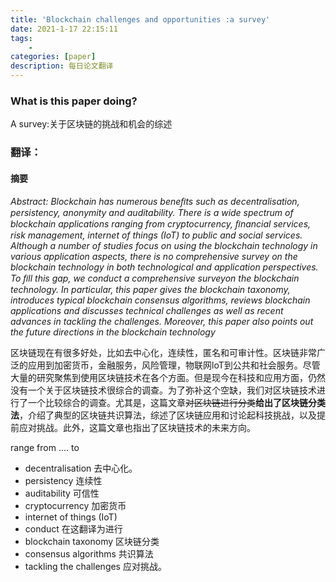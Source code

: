 ```yaml
---
title: 'Blockchain challenges and opportunities :a survey'
date: 2021-1-17 22:15:11
tags: 
	- 
categories: [paper]
description: 每日论文翻译
---
```


###  What is this paper doing? 

  A survey:关于区块链的挑战和机会的综述 

### 翻译：

#### 摘要

*Abstract: Blockchain has numerous beneﬁts such as decentralisation, persistency, anonymity and auditability. There is a wide spectrum of blockchain applications ranging from cryptocurrency, ﬁnancial services, risk management, internet of things (IoT) to public and social services. Although a number of studies focus on using the blockchain technology in various application aspects, there is no comprehensive survey on the blockchain technology in both technological and application perspectives. To ﬁll this gap, we conduct a comprehensive surveyon the blockchain technology. In particular, this paper gives the blockchain taxonomy, introduces typical blockchain consensus algorithms, reviews blockchain applications and discusses technical challenges as well as recent advances in tackling the challenges. Moreover, this paper also points out the future directions in the blockchain technology*

区块链现在有很多好处，比如去中心化，连续性，匿名和可审计性。区块链非常广泛的应用到加密货币，金融服务，风险管理，物联网loT到公共和社会服务。尽管大量的研究聚焦到使用区块链技术在各个方面。但是现今在科技和应用方面，仍然没有一个关于区块链技术很综合的调查。为了弥补这个空缺，我们对区块链技术进行了一个比较综合的调查。尤其是，这篇文章~~对区块链进行分类~~**给出了区块链分类法**，介绍了典型的区块链共识算法，综述了区块链应用和讨论起科技挑战，以及提前应对挑战。此外，这篇文章也指出了区块链技术的未来方向。

range from ....   to 

- decentralisation 去中心化。
- persistency 连续性
-  auditability 可信性
- cryptocurrency 加密货币
- internet of things (IoT)
- conduct 在这翻译为进行
-  blockchain taxonomy  区块链分类
- consensus algorithms 共识算法
-  tackling the challenges 应对挑战。